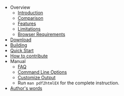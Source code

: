  - Overview
   - [Introduction](https://github.com/coolwanglu/pdf2htmlEX/wiki/Introduction)
   - [Comparison](https://github.com/coolwanglu/pdf2htmlEX/wiki/Comparison)
   - [Features](https://github.com/coolwanglu/pdf2htmlEX/wiki/Feature-List)
   - [Limitations](https://github.com/coolwanglu/pdf2htmlEX/wiki/Limitations)
   - [Browser Requirements](https://github.com/coolwanglu/pdf2htmlEX/wiki/Browser-Requirements)
 - [Download](https://github.com/coolwanglu/pdf2htmlEX/wiki/Download)
 - [Building](https://github.com/coolwanglu/pdf2htmlEX/wiki/Building) 
 - [Quick Start](https://github.com/coolwanglu/pdf2htmlEX/wiki/QuickStart)
 - [How to contribute](https://github.com/coolwanglu/pdf2htmlEX/wiki/Contribute)
 - Manual
   - [FAQ](https://github.com/coolwanglu/pdf2htmlEX/wiki/FAQ)
   - [Command Line Options](https://github.com/coolwanglu/pdf2htmlEX/wiki/Command-line)
   - [Customize Output](https://github.com/coolwanglu/pdf2htmlEX/wiki/Customize-Output)
   - Run `man pdf2htmlEX` for the complete instruction.
 - [Author's words](https://github.com/coolwanglu/pdf2htmlEX/wiki/Author%27s-Words)